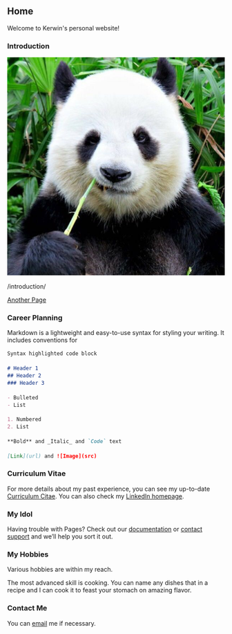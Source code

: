 ## Home

Welcome to Kerwin's personal website!



### Introduction

![me](/me.jpg)

/introduction/

[Another Page](/blog.md)


### Career Planning

Markdown is a lightweight and easy-to-use syntax for styling your writing. It includes conventions for

```markdown
Syntax highlighted code block

# Header 1
## Header 2
### Header 3

- Bulleted
- List

1. Numbered
2. List

**Bold** and _Italic_ and `Code` text

[Link](url) and ![Image](src)
```


### Curriculum Vitae

For more details about my past experience, you can see my up-to-date [Curriculum Citae](/kerwinliao_cv.pdf). You can also check my [LinkedIn homepage](https://www.linkedin.com/in/kerwinlau/).



### My Idol

Having trouble with Pages? Check out our [documentation](https://help.github.com/categories/github-pages-basics/) or [contact support](https://github.com/contact) and we’ll help you sort it out.



### My Hobbies

Various hobbies are within my reach. 

The most advanced skill is cooking. You can name any dishes that in a recipe and I can cook it to feast your stomach on amazing flavor.



### Contact Me

You can [email](mailto:xiangliao@link.cuhk.edu.cn) me if necessary.